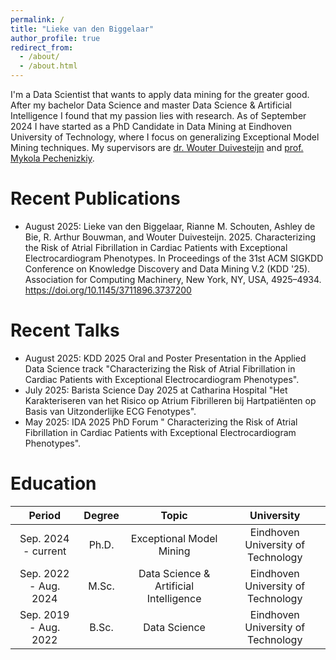 ```yaml
---
permalink: /
title: "Lieke van den Biggelaar"
author_profile: true
redirect_from: 
  - /about/
  - /about.html
---
```


I'm a Data Scientist that wants to apply data mining for the greater good. After my bachelor Data Science and master Data Science & Artificial Intelligence I found that my passion lies with research. As of September 2024 I have started as a PhD Candidate in Data Mining at Eindhoven University of Technology, where I focus on generalizing Exceptional Model Mining techniques. My supervisors are [dr. Wouter Duivesteijn](https://wwwis.win.tue.nl/~wouter/) and [prof. Mykola Pechenizkiy](https://www.win.tue.nl/~mpechen/).

Recent Publications
======
- August 2025: Lieke van den Biggelaar, Rianne M. Schouten, Ashley de Bie, R. Arthur Bouwman, and Wouter Duivesteijn. 2025. Characterizing the Risk of Atrial Fibrillation in Cardiac Patients with Exceptional Electrocardiogram Phenotypes. In Proceedings of the 31st ACM SIGKDD Conference on Knowledge Discovery and Data Mining V.2 (KDD '25). Association for Computing Machinery, New York, NY, USA, 4925–4934. https://doi.org/10.1145/3711896.3737200

Recent Talks
======
-  August 2025: KDD 2025 Oral and Poster Presentation in the Applied Data Science track &quot;Characterizing the Risk of Atrial Fibrillation in Cardiac Patients with Exceptional Electrocardiogram Phenotypes&quot;.
- July 2025: Barista Science Day 2025 at Catharina Hospital &quot;Het Karakteriseren van het Risico op Atrium Fibrilleren bij Hartpatiënten op Basis van Uitzonderlijke ECG Fenotypes&quot;.
- May 2025: IDA 2025 PhD Forum &quot; Characterizing the Risk of Atrial Fibrillation in Cardiac Patients with Exceptional Electrocardiogram Phenotypes&quot;.


Education
======


|         Period        | Degree |                  Topic                 |                        University                       |
|:---------------------:|:------:|:--------------------------------------:|:-------------------------------------------------------:|
| Sep. 2024 - current   | Ph.D.  | Exceptional Model Mining               | Eindhoven University of Technology                      |
| Sep. 2022 - Aug. 2024 | M.Sc.  | Data Science & Artificial Intelligence | Eindhoven University of Technology                      |
| Sep. 2019 - Aug. 2022 | B.Sc.  | Data Science                           | Eindhoven University of Technology                      |